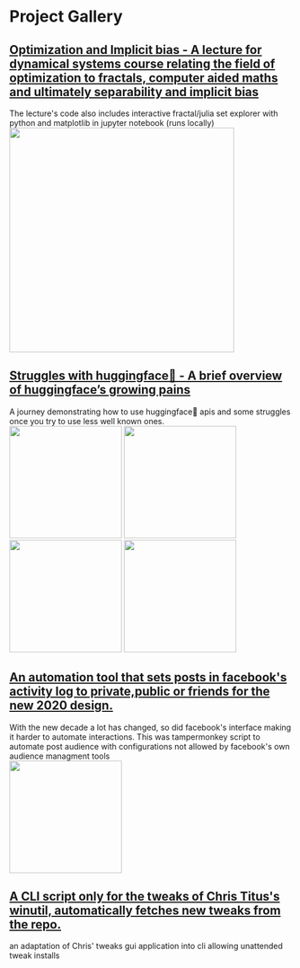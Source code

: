 # Project Gallery  

## [Optimization and Implicit bias - A lecture for dynamical systems course relating the field of optimization to fractals, computer aided maths and ultimately separability and implicit bias](https://github.com/YoraiLevi/Optimization_and_Dynamical_systems_Fixed_point_iterations_and_Implicit_Bias)
The lecture's code also includes interactive fractal/julia set explorer with python and matplotlib in jupyter notebook (runs locally)
<img src="https://github.com/user-attachments/assets/ee288951-d84c-44b5-89d8-cba00d6a0c03" width="400"/>



## [Struggles with huggingface🤗 - A brief overview of huggingface’s growing pains](https://github.com/YoraiLevi/Intro-to-Deep-Learning-Final-Project-CS236781/blob/master/Part1_MiniProject.ipynb)  
A journey demonstrating how to use huggingface🤗 apis and some struggles once you try to use less well known ones.  
<img src="https://github.com/user-attachments/assets/79ea1ff4-f5be-4dd9-affe-896953724273" width="200"/>
<img src="https://github.com/user-attachments/assets/ed4e565c-9523-45f2-811f-3a6b4eea9e1c" width="200"/>
<img src="https://github.com/user-attachments/assets/e2f71cd5-bd4b-4156-90e5-a4e7f4944368" width="200"/>
<img src="https://github.com/user-attachments/assets/7dc5c205-1056-49a4-9e27-155c28dfd5c9" width="200"/>




## [An automation tool that sets posts in facebook's activity log to private,public or friends for the new 2020 design.](https://github.com/YoraiLevi/SetFacebookPostsPrivate)  
With the new decade a lot has changed, so did facebook's interface making it harder to automate interactions. This was tampermonkey script to automate post audience with configurations not allowed by facebook's own audience managment tools  
<img src="https://github.com/user-attachments/assets/95497fb6-c79c-48ca-b97c-40e6aa346f6c" width="200"/>


## [A CLI script only for the tweaks of Chris Titus's winutil, automatically fetches new tweaks from the repo.](https://github.com/YoraiLevi/winutil_tweaks_cli)  
an adaptation of Chris' tweaks gui application into cli allowing unattended tweak installs
